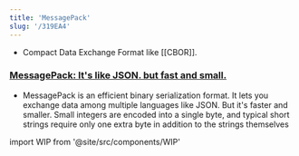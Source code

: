 ```yaml
---
title: 'MessagePack'
slug: '/319EA4'
---
```


- Compact Data Exchange Format like [[CBOR]].

### [MessagePack: It's like JSON. but fast and small.](https://msgpack.org/index.html)

- MessagePack is an efficient binary serialization format. It lets you exchange data among multiple languages like JSON. But it's faster and smaller. Small integers are encoded into a single byte, and typical short strings require only one extra byte in addition to the strings themselves

import WIP from '@site/src/components/WIP'

<WIP />
